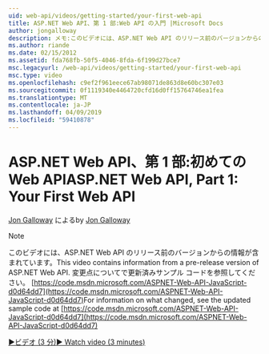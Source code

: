 ```yaml
---
uid: web-api/videos/getting-started/your-first-web-api
title: ASP.NET Web API、第 1 部:Web API の入門 |Microsoft Docs
author: jongalloway
description: メモ:このビデオには、ASP.NET Web API のリリース前のバージョンからの情報が含まれています。
ms.author: riande
ms.date: 02/15/2012
ms.assetid: fda768fb-50f5-4046-8fda-6f199d27bce7
msc.legacyurl: /web-api/videos/getting-started/your-first-web-api
msc.type: video
ms.openlocfilehash: c9ef2f961eece67ab98071de863d8e60bc307e03
ms.sourcegitcommit: 0f1119340e4464720cfd16d0ff15764746ea1fea
ms.translationtype: MT
ms.contentlocale: ja-JP
ms.lasthandoff: 04/09/2019
ms.locfileid: "59410878"
---
```

# <a name="aspnet-web-api-part-1-your-first-web-api"></a><span data-ttu-id="2ed28-103">ASP.NET Web API、第 1 部:初めての Web API</span><span class="sxs-lookup"><span data-stu-id="2ed28-103">ASP.NET Web API, Part 1: Your First Web API</span></span>

<span data-ttu-id="2ed28-104">[Jon Galloway](https://github.com/jongalloway) による</span><span class="sxs-lookup"><span data-stu-id="2ed28-104">by [Jon Galloway](https://github.com/jongalloway)</span></span>

> [!NOTE]
> <span data-ttu-id="2ed28-105">このビデオには、ASP.NET Web API のリリース前のバージョンからの情報が含まれています。</span><span class="sxs-lookup"><span data-stu-id="2ed28-105">This video contains information from a pre-release version of ASP.NET Web API.</span></span> <span data-ttu-id="2ed28-106">変更点についてで更新済みサンプル コードを参照してください。 [https://code.msdn.microsoft.com/ASPNET-Web-API-JavaScript-d0d64dd7](https://code.msdn.microsoft.com/ASPNET-Web-API-JavaScript-d0d64dd7)</span><span class="sxs-lookup"><span data-stu-id="2ed28-106">For information on what changed, see the updated sample code at [https://code.msdn.microsoft.com/ASPNET-Web-API-JavaScript-d0d64dd7](https://code.msdn.microsoft.com/ASPNET-Web-API-JavaScript-d0d64dd7)</span></span>

[<span data-ttu-id="2ed28-107">&#9654;ビデオ (3 分)</span><span class="sxs-lookup"><span data-stu-id="2ed28-107">&#9654; Watch video (3 minutes)</span></span>](https://channel9.msdn.com/Blogs/ASP-NET-Site-Videos/your-first-web-api)
